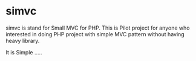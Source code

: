 # simvc


simvc is stand for Small MVC for PHP. This is Pilot project for anyone who interested in doing PHP project with simple MVC pattern
without having heavy library.

It is Simple .....
